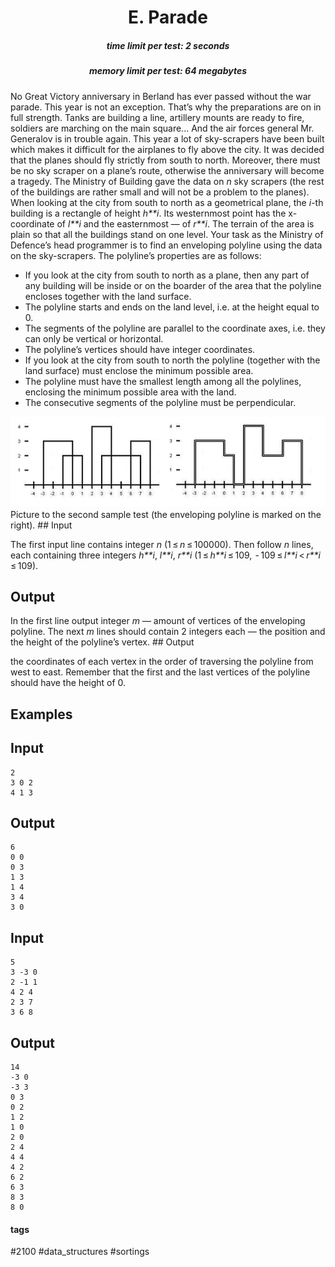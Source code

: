 <h1 style='text-align: center;'> E. Parade</h1>

<h5 style='text-align: center;'>time limit per test: 2 seconds</h5>
<h5 style='text-align: center;'>memory limit per test: 64 megabytes</h5>

No Great Victory anniversary in Berland has ever passed without the war parade. This year is not an exception. That’s why the preparations are on in full strength. Tanks are building a line, artillery mounts are ready to fire, soldiers are marching on the main square... And the air forces general Mr. Generalov is in trouble again. This year a lot of sky-scrapers have been built which makes it difficult for the airplanes to fly above the city. It was decided that the planes should fly strictly from south to north. Moreover, there must be no sky scraper on a plane’s route, otherwise the anniversary will become a tragedy. The Ministry of Building gave the data on *n* sky scrapers (the rest of the buildings are rather small and will not be a problem to the planes). When looking at the city from south to north as a geometrical plane, the *i*-th building is a rectangle of height *h**i*. Its westernmost point has the x-coordinate of *l**i* and the easternmost — of *r**i*. The terrain of the area is plain so that all the buildings stand on one level. Your task as the Ministry of Defence’s head programmer is to find an enveloping polyline using the data on the sky-scrapers. The polyline’s properties are as follows:

* If you look at the city from south to north as a plane, then any part of any building will be inside or on the boarder of the area that the polyline encloses together with the land surface.
* The polyline starts and ends on the land level, i.e. at the height equal to 0.
* The segments of the polyline are parallel to the coordinate axes, i.e. they can only be vertical or horizontal.
* The polyline’s vertices should have integer coordinates.
* If you look at the city from south to north the polyline (together with the land surface) must enclose the minimum possible area.
* The polyline must have the smallest length among all the polylines, enclosing the minimum possible area with the land.
* The consecutive segments of the polyline must be perpendicular.

 ![](images/4e39fc62775d3334b80dc307395dbdac20ce0a4e.png)  Picture to the second sample test (the enveloping polyline is marked on the right). ## Input

The first input line contains integer *n* (1 ≤ *n* ≤ 100000). Then follow *n* lines, each containing three integers *h**i*, *l**i*, *r**i* (1 ≤ *h**i* ≤ 109,  - 109 ≤ *l**i* < *r**i* ≤ 109).

## Output

In the first line output integer *m* — amount of vertices of the enveloping polyline. The next *m* lines should contain 2 integers each — the position and the height of the polyline’s vertex. ## Output

 the coordinates of each vertex in the order of traversing the polyline from west to east. Remember that the first and the last vertices of the polyline should have the height of 0.

## Examples

## Input


```
2  
3 0 2  
4 1 3  

```
## Output


```
6  
0 0  
0 3  
1 3  
1 4  
3 4  
3 0  

```
## Input


```
5  
3 -3 0  
2 -1 1  
4 2 4  
2 3 7  
3 6 8  

```
## Output


```
14  
-3 0  
-3 3  
0 3  
0 2  
1 2  
1 0  
2 0  
2 4  
4 4  
4 2  
6 2  
6 3  
8 3  
8 0  

```


#### tags 

#2100 #data_structures #sortings 